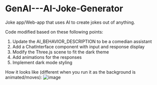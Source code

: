 # GenAI---AI-Joke-Generator

Joke app/Web-app that uses AI to create jokes out of anything.

Code modified based on these following points:

1. Update the AI_BEHAVIOR_DESCRIPTION to be a comedian assistant
2. Add a ChatInterface component with input and response display
3. Modify the Three.js scene to fit the dark theme
4. Add animations for the responses
5. Implement dark mode styling

How it looks like (different when you run it as the background is animated/moves):
![image](https://github.com/user-attachments/assets/feee3358-f494-40ea-8016-dd014fe46db6)

